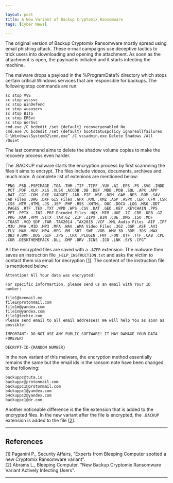 ```yaml
---

layout: post
title: A New Variant of Backup Cryptomix Ransomware
tags: [Cyber News]

---
```


The original version of Backup Cryptomix Ransomware mostly spread using email phishing attack. These e-mail campaigns use deceptive tactics to trick users into downloading and opening the attachment. As soon as the attachment is open, the payload is initiated and it starts infecting the machine.

The malware drops a payload in the %ProgramData% directory which stops certain critical Windows services that are responsible for backups. The following stop commands are run:
```
sc stop VVS
sc stop wscsvc
sc stop WinDefend
sc stop wuauserv
sc stop BITS
sc stop ERSvc
sc stop WerSvc
cmd.exe /C bcdedit /set {default} recoveryenabled No
cmd.exe /C bcdedit /set {default} bootstatuspolicy ignoreallfailures
C:\Windows\System32\cmd.exe” /C vssadmin.exe Delete Shadows /All /Quiet
```

The last command aims to delete the shadow volume copies to make the recovery process even harder.

The .BACKUP malware starts the encryption process by first scannning the files it aims to encrypt. The files include videos, documents, archives and much more. A complete list of extenions are mentioned below:
```
“PNG .PSD .PSPIMAGE .TGA .THM .TIF .TIFF .YUV .AI .EPS .PS .SVG .INDD .PCT .PDF .XLR .XLS .XLSX .ACCDB .DB .DBF .MDB .PDB .SQL .APK .APP .BAT .CGI .COM .EXE .GADGET .JAR .PIF .WSF .DEM .GAM .NES .ROM .SAV CAD Files .DWG .DXF GIS Files .GPX .KML .KMZ .ASP .ASPX .CER .CFM .CSR .CSS .HTM .HTML .JS .JSP .PHP .RSS .XHTML. DOC .DOCX .LOG .MSG .ODT .PAGES .RTF .TEX .TXT .WPD .WPS .CSV .DAT .GED .KEY .KEYCHAIN .PPS .PPT .PPTX ..INI .PRF Encoded Files .HQX .MIM .UUE .7Z .CBR .DEB .GZ .PKG .RAR .RPM .SITX .TAR.GZ .ZIP .ZIPX .BIN .CUE .DMG .ISO .MDF .TOAST .VCD SDF .TAR .TAX2014 .TAX2015 .VCF .XML Audio Files .AIF .IFF .M3U .M4A .MID .MP3 .MPA .WAV .WMA Video Files .3G2 .3GP .ASF .AVI .FLV .M4V .MOV .MP4 .MPG .RM .SRT .SWF .VOB .WMV 3D .3DM .3DS .MAX .OBJ R.BMP .DDS .GIF .JPG ..CRX .PLUGIN .FNT .FON .OTF .TTF .CAB .CPL .CUR .DESKTHEMEPACK .DLL .DMP .DRV .ICNS .ICO .LNK .SYS .CFG”
```

All the encrypted files are saved with a `.AZER` extension. The malware then saves an instruction file `_HELP_INSTRUCTION.txt` and asks the victim to contact them via email for decryption \[[1]\]. The content of the instruction file is mentioned below:
```
Attention! All Your data was encrypted!

For specific informartion, please send us an email with Your ID number:

file1@keemail.me
file1@protonmail.com
file1m@yandex.com
file1n@yandex.com
file1@techie.com
Please send email to all email addresses! We will help You as soon as possible!

IMPORTANT: DO NOT USE ANY PUBLIC SOFTWARE! IT MAY DAMAGE YOUR DATA FOREVER!

DECRYPT-ID-{RANDOM NUMBER}
```

In the new variant of this malware, the encryption method essentially remains the same but the email ids in the ransom note have been changed to the following:
```
backuppc@tuta.io
backuppc@protonmail.com
backuppc1@protonmail.com
b4ckuppc1@yandex.com
b4ckuppc2@yandex.com
backuppc1@dr.com
```

Another noticeable difference is the file extension that is added to the encrypted files. In the new variant after the file is encrypted, the `.BACKUP` extension is added to the file \[[2]\].


---

## References
\[1\] Paganini P., Security Affairs, "Experts from Bleeping Computer spotted a new Cryptomix Ransomware variant".<br />
\[2\] Abrams L., Bleeping Computer, "New Backup Cryptomix Ransomware Variant Actively Infecting Users".<br />

[1]: https://securityaffairs.co/wordpress/67103/malware/file-cryptomix-ransomware.html "Experts from Bleeping Computer spotted a new Cryptomix Ransomware variant"
[2]: https://www.bleepingcomputer.com/news/security/new-backup-cryptomix-ransomware-variant-actively-infecting-users/ "New Backup Cryptomix Ransomware Variant Actively Infecting Users"

---
